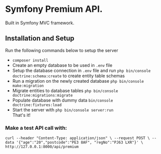 # Symfony Premium API. 
<p>Built in Symfony MVC framework.</p>

## Installation and Setup
Run the following commands below to setup the server
- `composer install`
- Create an empty database to be used in `.env` file
- Setup the database connection in `.env` file and run `php bin/console doctrine:schema:create` to create entity table schemas
- Run a migration on the newly created database `php bin/console make:migration` 
- Migrate entities to database tables `php bin/console doctrine:migrations:migrate` 
- Populate database with dummy data `bin/console doctrine:fixtures:load` 
- Start the server with `php bin/console server:run`
<br/>That's it!

### Make a test API call with:
`curl --header "Content-Type: application/json" \
--request POST \
--data '{"age":"20","postcode":"PE3 8AF", "regNo":"PJ63 LXR"}' \
http://127.0.0.1:8000/api/premium
`

